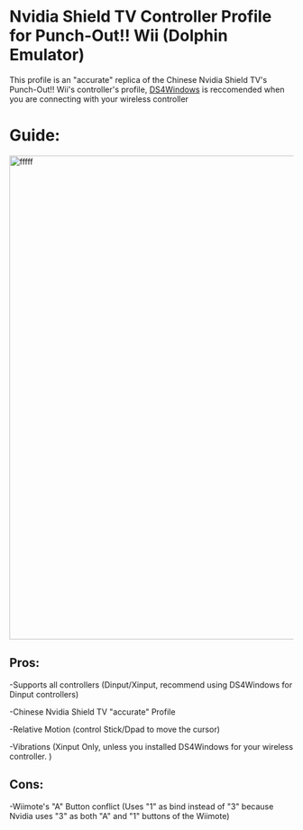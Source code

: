 # Nvidia Shield TV Controller Profile for Punch-Out!! Wii (Dolphin Emulator)

This profile is an "accurate" replica of the Chinese Nvidia Shield TV's Punch-Out!! Wii's controller's profile, [DS4Windows](https://github.com/Ryochan7/DS4Windows) is reccomended when you are connecting with your wireless controller

# Guide:
<img width="2298" height="859" alt="fffff" src="https://github.com/user-attachments/assets/db31ad1c-7a19-47d1-8113-90e47ed0b859" />

## Pros:
-Supports all controllers (Dinput/Xinput, recommend using DS4Windows for Dinput controllers)

-Chinese Nvidia Shield TV "accurate" Profile

-Relative Motion (control Stick/Dpad to move the cursor)

-Vibrations (Xinput Only, unless you installed DS4Windows for your wireless controller. )

## Cons:
-Wiimote's "A" Button conflict (Uses "1" as bind instead of "3" because Nvidia uses "3" as both "A" and "1" buttons of the Wiimote)
